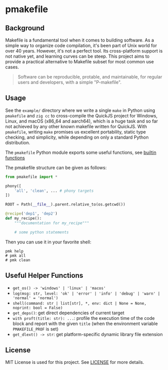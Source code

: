 # pmakefile

## Background

Makefile is a fundamental tool when it comes to building software. As a simple way to organize code compilation,
it's been part of Unix world for over 40 years. However, it's not a perfect tool. Its cross-platform support is not native yet, and learning curves can be steep. This project aims to provide a practical alternative to Makefile subset for most common use cases.

> Software can be reproducible, protable, and maintainable, for regular users and developers, with a simple "P-makefile".

## Usage

See the `example/` directory where we write a single `make` in Python using `pmakefile` and `zig cc` to cross-compile the QuickJS project for Windows, Linux, and macOS (x86_64 and aarch64), which is a huge task and so far not achieved by any other known makefile written for QuickJS. With `pmakefile`, writing `make` promises us excellent portability, static type checking, and simplicity, while depending on only a standard Python distribution.

The `pmakefile` Python module exports some useful functions, see [builtin functions](#useful-helper-functions)

The pmakefile structure can be given as follows:

```python
from pmakefile import *

phony([
    'all', 'clean', ... # phony targets
])

ROOT = Path(__file__).parent.relative_to(os.getcwd())

@recipe('dep1', 'dep2')
def my_recipe():
    """documentation for my_recipe"""

    # some python statements
```

Then you can use it in your favorite shell:

```shell
pmk help
# pmk all
# pmk clean
```

## Useful Helper Functions


- `get_os() -> 'windows' | 'linux' | 'macos'`
- `log(msg: str, level: 'ok' | 'error' | 'info' | 'debug' | 'warn' | 'normal' = 'normal')`
- `shell(command: str | list[str], *, env: dict | None = None, noprint: bool = False)`
- `get_deps()`: get direct dependencies of current target
- `with proft(title: str): ...`: profile the execution time of the code block and report with the given `title` (when the environment variable `PMAKEFILE_PROF` is set)
- `get_dlext() -> str`: get platform-specific dynamic library file extension

## License

MIT License is used for this project. See [LICENSE](LICENSE) for more details.